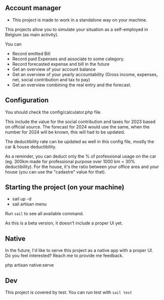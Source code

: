 ## Account manager

- This project is made to work in a standalone way on your machine.

This projects allow you to simulate your situation as a self-employed in Belgium (as main activity).

You can

- Record emitted Bill
- Record paid Expenses and associate to some category.
- Record forecasted expense and bill in the future 
- Get an overview of your account balance
- Get an overview of your yearly accountability (Gross income, expenses, net, social contribution and tax to pay)
- Get an overview combining the real entry and the forecast.

## Configuration

You should check the config/calculator.php file.

This include the value for the social contribution and taxes for 2023 based on official source. 
The forecast for 2024 would use the same, when the number for 2024 will be known, this will had to be updated.

The deductibility rate can be updated as well in this config file, mostly the car & house deductibility.

As a reminder, you can deduct only the % of professional usage on the car (eg. 300km made for professional purpose over 1000 km = 30% deductibility).
For the house, it's the ratio between your office area and your house (you can use the "cadastre" value for that).

## Starting the project (on your machine)

- sail up -d
- sail artisan menu

Run `sail` to see all available command.

As this is a beta version, it doesn't include a proper UI yet.

## Native 

In the future, I'd like to serve this project as a native app with a proper UI. Do you feel interested? Reach me to provide me feedback.

php artisan native:serve


## Dev

This project is covered by test.
You can run test with `sail test`
